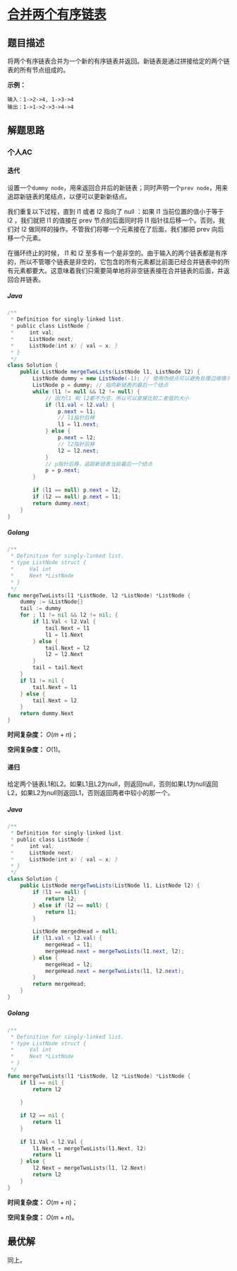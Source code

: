 # [合并两个有序链表](https://leetcode-cn.com/problems/sort-list/)

## 题目描述

将两个有序链表合并为一个新的有序链表并返回。新链表是通过拼接给定的两个链表的所有节点组成的。 

**示例：**

```
输入：1->2->4, 1->3->4
输出：1->1->2->3->4->4
```

## 解题思路

### 个人AC

#### 迭代

设置一个`dummy node`，用来返回合并后的新链表；同时声明一个`prev node`，用来追踪新链表的尾结点，以便可以更新新结点。

我们重复以下过程，直到 l1 或者 l2 指向了 null ：如果 l1 当前位置的值小于等于 l2 ，我们就把 l1 的值接在 prev 节点的后面同时将 l1 指针往后移一个。否则，我们对 l2 做同样的操作。不管我们将哪一个元素接在了后面，我们都把 prev 向后移一个元素。

在循环终止的时候， l1 和 l2 至多有一个是非空的。由于输入的两个链表都是有序的，所以不管哪个链表是非空的，它包含的所有元素都比前面已经合并链表中的所有元素都要大。这意味着我们只需要简单地将非空链表接在合并链表的后面，并返回合并链表。

##### Java

```java
/**
 * Definition for singly-linked list.
 * public class ListNode {
 *     int val;
 *     ListNode next;
 *     ListNode(int x) { val = x; }
 * }
 */
class Solution {
    public ListNode mergeTwoLists(ListNode l1, ListNode l2) {
        ListNode dummy = new ListNode(-1); // 使用伪结点可以避免处理边缘情况，简化代码逻辑
        ListNode p = dummy; // 指向新链表的最后一个结点
        while (l1 != null && l2 != null) {
            // 因为l1 和 l2都不为空，所以可以直接比较二者值的大小
            if (l1.val < l2.val) {
                p.next = l1;
                // l1指针后移
                l1 = l1.next;
            } else {
                p.next = l2;
                // l2指针后移
                l2 = l2.next;
            }
            // p指针后移，追踪新链表当前最后一个结点
            p = p.next;
        }
        
        if (l1 == null) p.next = l2;
        if (l2 == null) p.next = l1;
        return dummy.next;
    }
}
```

##### Golang

```go
/**
 * Definition for singly-linked list.
 * type ListNode struct {
 *     Val int
 *     Next *ListNode
 * }
 */
func mergeTwoLists(l1 *ListNode, l2 *ListNode) *ListNode {
    dummy := &ListNode{}
    tail := dummy
    for ; l1 != nil && l2 != nil; {
        if l1.Val < l2.Val {
            tail.Next = l1
            l1 = l1.Next 
        } else {
            tail.Next = l2
            l2 = l2.Next
        }
        tail = tail.Next
    }
    if l1 != nil {
        tail.Next = l1
    } else {
        tail.Next = l2
    }
    return dummy.Next
}
```

**时间复杂度：** $O(m + n)$；

**空间复杂度：** $O(1)$。

#### 递归

给定两个链表L1和L2。如果L1且L2为null，则返回null，否则如果L1为null返回L2，如果L2为null则返回L1，否则返回两者中较小的那一个。

##### Java

```java
/**
 * Definition for singly-linked list.
 * public class ListNode {
 *     int val;
 *     ListNode next;
 *     ListNode(int x) { val = x; }
 * }
 */
class Solution {
    public ListNode mergeTwoLists(ListNode l1, ListNode l2) {
        if (l1 == null) {
            return l2;
        } else if (l2 == null) {
            return l1;
        }
        
        ListNode mergedHead = null;
        if (l1.val < l2.val) {
            mergeHead = l1;
            mergeHead.next = mergeTwoLists(l1.next, l2);
        } else {
            mergeHead = l2;
            mergeHead.next = mergeTwoLists(l1, l2.next);
        }
        return mergeHead;
    }
}
```

##### Golang

```go
/**
 * Definition for singly-linked list.
 * type ListNode struct {
 *     Val int
 *     Next *ListNode
 * }
 */
func mergeTwoLists(l1 *ListNode, l2 *ListNode) *ListNode {
    if l1 == nil {
        return l2
        
    }
    
    if l2 == nil {
        return l1
    }
    
    if l1.Val < l2.Val {
        l1.Next = mergeTwoLists(l1.Next, l2)
        return l1
    } else {
        l2.Next = mergeTwoLists(l1, l2.Next)
        return l2
    }
}
```

**时间复杂度：** $O(m + n)$；

**空间复杂度：** $O(m + n)$。

## 最优解

同上。